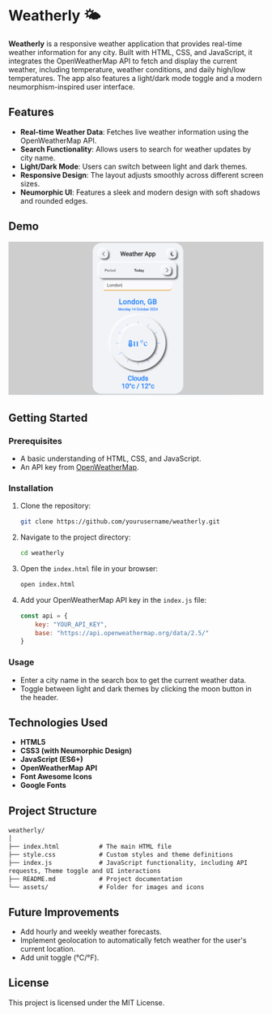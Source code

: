 # Weatherly 🌤️

**Weatherly** is a responsive weather application that provides real-time weather information for any city. Built with HTML, CSS, and JavaScript, it integrates the OpenWeatherMap API to fetch and display the current weather, including temperature, weather conditions, and daily high/low temperatures. The app also features a light/dark mode toggle and a modern neumorphism-inspired user interface.

## Features
- **Real-time Weather Data**: Fetches live weather information using the OpenWeatherMap API.
- **Search Functionality**: Allows users to search for weather updates by city name.
- **Light/Dark Mode**: Users can switch between light and dark themes.
- **Responsive Design**: The layout adjusts smoothly across different screen sizes.
- **Neumorphic UI**: Features a sleek and modern design with soft shadows and rounded edges.

## Demo
![Weatherly Screenshot](./assets/demo-WeatherApp.png)

## Getting Started

### Prerequisites
- A basic understanding of HTML, CSS, and JavaScript.
- An API key from [OpenWeatherMap](https://openweathermap.org/).

### Installation

1. Clone the repository:
   ```bash
   git clone https://github.com/yourusername/weatherly.git
   ```

2. Navigate to the project directory:
   ```bash
   cd weatherly
   ```

3. Open the `index.html` file in your browser:
   ```bash
   open index.html
   ```

4. Add your OpenWeatherMap API key in the `index.js` file:
   ```javascript
   const api = {
       key: "YOUR_API_KEY",
       base: "https://api.openweathermap.org/data/2.5/"
   }
   ```

### Usage

- Enter a city name in the search box to get the current weather data.
- Toggle between light and dark themes by clicking the moon button in the header.

## Technologies Used
- **HTML5**
- **CSS3 (with Neumorphic Design)**
- **JavaScript (ES6+)**
- **OpenWeatherMap API**
- **Font Awesome Icons**
- **Google Fonts**

## Project Structure
```
weatherly/
│
├── index.html           # The main HTML file
├── style.css            # Custom styles and theme definitions
├── index.js             # JavaScript functionality, including API requests, Theme toggle and UI interactions
├── README.md            # Project documentation
└── assets/              # Folder for images and icons
```

## Future Improvements
- Add hourly and weekly weather forecasts.
- Implement geolocation to automatically fetch weather for the user's current location.
- Add unit toggle (°C/°F).

## License
This project is licensed under the MIT License.

